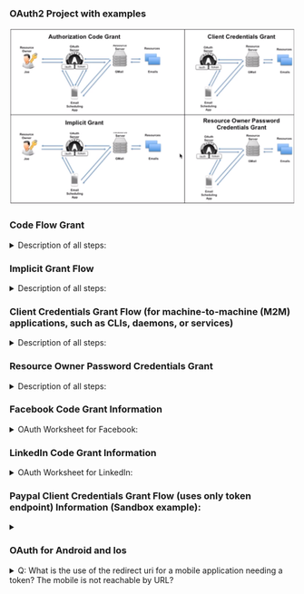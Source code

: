 ### OAuth2 Project with examples

![OAuth2-workflows](Oauth2-workflows.png)

### Code Flow Grant
<details>
<summary>Description of all steps: </summary>

Steps:
![OAuth2-code-grant](Code-Grant-Steps.png)

1: Get "code" from /auth endpoint scheme:
![OAuth2-code-flow-1](Code-flow-1.png)
* "state" - part of application where we would like to move on.
* "scope" - part of information which we would like to take from resource server.
* "redirect_url" - http address where we will be redirected after the very last oauth response step by using HTTP 304 Redirect.

2: Get Token from /token endpoint scheme:
![OAuth2-code-flow-2](Code-flow-2.png)
* "czZCaGRSa3F0MzpnWDFm" is a string consists from "clientID" + ":" + "clientSecret" and base64 encoded.
* This is the CLIENT(3rd party app) credentials. They could be validated by Oauth server.
To get clientID and Secret you need to register device first.

2: Interactions with the Resource Server:
![OAuth2-code-flow-3](Code-flow-3.png)

3: Get a new Access token:
![OAuth2-code-flow-refresh-access-token](Code-flow-Refresh-access-token.png)
* We need to send a refresh token and get a new access token.
Pay attention on refresh token in response - refresh token was also changed as well as access token.
Next time we should send a new refresh token to get a new access token. Old refresh token - will be invalid.
* grant_type should be "refresh_token"

4: Get a new Refresh token:
![OAuth2-code-flow-refresh-refresh-token](Code-flow-Refresh-refresh-token.png)
* To get a new refresh token (after unauthorized response trying to take a new access token) we need to send
grant_type "refresh_token" and old token in "refresh_token" field. 

</details>

### Implicit Grant Flow

<details>
<summary>Description of all steps: </summary>
Scheme:

![OAuth2-implicit-flow](Implicit-flow.png)
* Implicit flow doesn't require to use /token endpoint.
* It returns access token directly.

</details>

### Client Credentials Grant Flow (for machine-to-machine (M2M) applications, such as CLIs, daemons, or services)

<details>
<summary>Description of all steps: </summary>
Scheme:

![OAuth2-credentials-grant](Credentials-Grant-flow.png)
* Credentials Grant flow doesn't require to use /auth endpoint
* Client and Owner is the same in this flow. Uses CliendID and ClientSecret to get access token
* Doesn't require a refresh token.
* Ease explanation could be found here
https://auth0.com/docs/flows/concepts/client-credentials
or here https://docs.microsoft.com/en-us/azure/active-directory/develop/v2-oauth2-client-creds-grant-flow.

</details>

### Resource Owner Password Credentials Grant

<details>
<summary>Description of all steps: </summary>

* Password anti-pattern
* FOR Trust relationship client or device / operating system / highly privileged app only
* Could be used in situations when Resource server and Official Client was produced by one organization: 
dropbox official mobile app and dropbox resource server.
* It obtains and uses username and password directly, but DOESN'T STORE IT (delete credentials immediately after getting token)

Pros and Cons: Client doesn't guarantee that it will delete username and password after obtaining tokens (access and refresh)

---

* The authorization server should take special care when enabling this grant type and only allow it when other flows are not viable.
* This grant type is suitable for clients capable of obtaining the resource owner’s credentials (username and password,
typically using an interactive form). 
* It is also used to migrate existing clients using direct authentication schemes
such as HTTP Basic or Digest authentication to OAuth by converting the stored credentials to an access token.

Scheme:
![OAuth2-resource-owner-password-credentials-grant](Resource-Owner-Password-Credentials-Grant.png)
* Credentials Grant flow doesn't require to use /auth endpoint as same as Credentials Grant Flow.

</details>

### Facebook Code Grant Information
<details>
<summary>OAuth Worksheet for Facebook:</summary>

Documentation:

https://developers.facebook.com/docs/facebook-login/manually-build-a-login-flow/#login

Prerequisites:

Facebook Account
curl
---



Client Registration:
https://developers.facebook.com/

What you need:

appId = clientId =
appSecret = clientSecret =
redirectURI =
URLENCODE(redirectURI) =


your redirect URI needs to have a slash in the end!

---


Authorization Endpoint (Browser):

https://www.facebook.com/dialog/oauth?client_id=clientId&redirect_uri=URLENCODE(redirectURI)

What you need:

code =

---

Token Endpoint:

non-standard: it is a GET instead of a POST
curl -ik "https://graph.facebook.com/v2.4/oauth/access_token....URLENCODE(redirectURI)&client_id=clientId&client_secret=clientSecret&code=code"

What you need:

access_token =

---
Resource Access:

curl -H "Accept: application/json" -H "Authorization: Bearer access_token" "https://graph.facebook.com/me"

</details>

### LinkedIn Code Grant Information

<details>



<summary>OAuth Worksheet for LinkedIn: </summary>

Documentation

https://developer.linkedin.com/docs/oauth2
---
Prerequisites:

LinkedIn Account
curl

Client Registration

https://www.linkedin.com/developer/apps
---
What you need:

redirectURI =
URLENCODE(redirectURI) =
clientId =
clientSecret =

---



Authorization Endpoint (Browser)

https://www.linkedin.com/uas/oauth2/authorization?...clientId&redirect_uri=URLENCODE(redirectURI)

What you need:

code =
---


Token Endpoint:

curl -ik -X POST https://www.linkedin.com/uas/oauth2/accessToken -d grant_type=authorization_code -d code=code -d redirect_uri=URLENCODE(redirectURI) -d client_id=clientId -d client_secret=clientSecret

What you need:

access_token =
---


Resource Access:

curl https://api.linkedin.com/v1/people/~ -H "Authorization: Bearer access_token"

</details>

### Paypal Client Credentials Grant Flow (uses only token endpoint) Information (Sandbox example):
<details>

<summary></summary>

* Documentation:

https://developer.paypal.com/docs/integration/direct/paypal-oauth2/

https://developer.paypal.com/docs/integration/direct/make-your-first-call/

also: playground: https://devtools-paypal.com/guide/pay_paypal

---
* Prerequisites:

Paypal Account

curl

---
* Client Registration:

https://developer.paypal.com/developer/applications/create

What you need from registration:

clientId =

clientSecret =

* Token Endpoint:

paypal uses client credentials
```
curl -ik https://api.sandbox.paypal.com/v1/oauth2/token \

-H "Accept: application/json" \

-H "Accept-Language: en_US" \

-u “clientId:clientSecret" \

-d "grant_type=client_credentials"
```

* What you need:

access_token =

Resource Access:
```
curl -v https://api.sandbox.paypal.com/v1/payments/payment \

-H 'Content-Type: application/json' \

-H 'Authorization: Bearer access_token' \

-d '{
"intent":"sale",

"redirect_urls":{

"return_url":"http://example.com/your_redirect_url.html",

"cancel_url":"http://example.com/your_cancel_url.html"

},

"payer":{

"payment_method":"paypal"

},

"transactions":[

{

"amount":{

"total":"7.47",

"currency":"USD"

}

}

]

}'
```

</details>


### OAuth for Android and Ios

<details>
<summary> Q: What is the use of the redirect uri for a mobile application needing a token? The mobile is not reachable by URL? </summary>


A: The redirect URI for mobile apps typically has a custom protocol.

An example of a redirect URI for mobile apps: myapp:///events/3/

This URL is sent back in the location header to the web browser on the mobile including the HTTP status code 301 for redirect. The browser on the mobile now interprets the location header and resolves the address. MyApp needs to have a custom protocol handler installed on the device, so the browser redirects the request directly to the App on the same mobile device.

If you want to get into detail on how to install custom protocol handlers on iOS or Android, read the following:

---
Android
---

For Android, refer to Intent Filter to Launch My Activity when custom URI is clicked.

You use an intent-filter:
```
<intent-filter>

  <action android:name="android.intent.action.VIEW" /> 

  <category android:name="android.intent.category.DEFAULT" /> 

  <category android:name="android.intent.category.BROWSABLE" /> 

  <data android:scheme="myapp" /> 

</intent-filter>
```


* This is attached to the Activity that you want launched. For example:
```
<activity android:name="com.MyCompany.MyApp.MainActivity" android:label="@string/app_name">

  <intent-filter>

      <action android:name="android.intent.action.MAIN" />

      <category android:name="android.intent.category.LAUNCHER" />

  </intent-filter>
  <intent-filter>
  
      <action android:name="android.intent.action.VIEW" />

      <category android:name="android.intent.category.DEFAULT" />

      <category android:name="android.intent.category.BROWSABLE" /> 
      
      <data android:scheme="myapp" android:host="com.MyCompany.MyApp" />

  </intent-filter>
</activity>
```

* Then, in your activity, if not running, the activity will be launched with the URI passed in the Intent.

Intent intent = getIntent();

Uri openUri = intent.getData();

If already running, onNewIntent() will be called in your activity, again with the URI in the intent.

* Lastly, if you instead want to handle the custom protocol in UIWebView's hosted within your native app, you can use:

myWebView.setWebViewClient(new WebViewClient()

```
{
 public Boolean shouldOverrideUrlLoading(WebView view, String url)
 {
  // inspect the url for your protocol
 }
});
```

---

iOS

---

* For iOS, define your URL scheme via Info.plist keys similar to:
```

<key>CFBundleURLTypes</key>
    <array>
        <dict>
            <key>CFBundleURLName</key>
            <string>com.yourcompany.myapp</string>
        </dict>

        <dict>
            <key>CFBundleURLSchemes</key>
            <array>
                <string>myapp</string>
            </array>
        </dict>
    </array>
```

* Then define a handler function to get called in your app delegate:

- (BOOL)application:(UIApplication *)application openURL:(NSURL *)url sourceApplication:(NSString *)sourceApplication annotation:(id)annotation

```{
 // parse and validate the URL
}
```

* If you want to handle the custom protocol in UIWebViews hosted within your native app, you can use the UIWebViewDelegate method:

- (BOOL)webView:(UIWebView *)webView shouldStartLoadWithRequest:(NSURLRequest *)request navigationType:(UIWebViewNavigationType)navigationType

```
{
 NSURL *urlPath = [request URL];
 if (navigationType == UIWebViewNavigationTypeLinkClicked)
 {
    // inspect the [URL scheme], validate
    if ([[urlPath scheme] hasPrefix:@"myapp"]) 
    {
      ...
    }
  }
}
}
```

* For WKWebView (iOS8+), you can instead use a WKNavigationDelegate and this method:

- (void)webView:(WKWebView *)webView decidePolicyForNavigationAction:(WKNavigationAction *)navigationAction decisionHandler:(void (^)(WKNavigationActionPolicy))decisionHandler
```
{
 NSURL *urlPath = navigationAction.request.URL;  
 if (navigationAction.navigationType == WKNavigationTypeLinkActivated)
 {
   // inspect the [URL scheme], validate
   if ([[urlPath scheme] hasPrefix:@"myapp"])
   {
    // ... handle the request
    decisionHandler(WKNavigationActionPolicyCancel);
    return;
   }
 }

 //Pass back to the decision handler
 decisionHandler(WKNavigationActionPolicyAllow);
}
```

</details>


